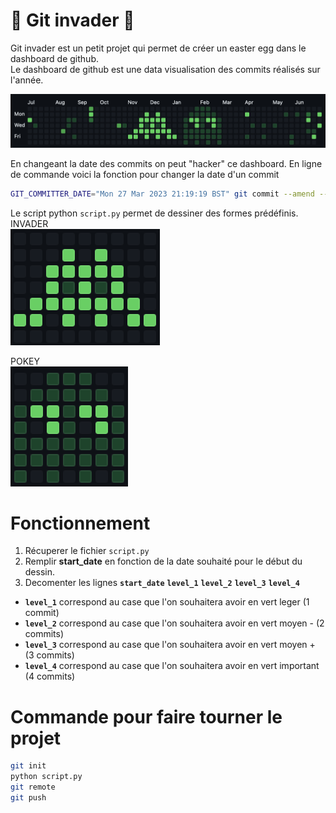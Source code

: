 # 👾 Git invader 👾
Git invader est un petit projet qui permet de créer un easter egg dans le dashboard de github.  
Le dashboard de github est une data visualisation des commits réalisés sur l'année.  

![dashboard github](https://github.com/nynif/git_invader/blob/main/img/dashboard_2.jpg?raw=true) 
  
En changeant la date des commits on peut "hacker" ce dashboard.
En ligne de commande voici la fonction pour changer la date d'un commit 

```bash
GIT_COMMITTER_DATE="Mon 27 Mar 2023 21:19:19 BST" git commit --amend --no-edit --date "Mon 27 Mar 2023 21:19:19 BST"
```

Le script python `script.py` permet de dessiner des formes prédéfinis.  
INVADER  
![dashboard github](https://github.com/nynif/git_invader/blob/main/img/invader.jpg?raw=true) 

POKEY  
![dashboard github](https://github.com/nynif/git_invader/blob/main/img/pokey.jpg?raw=true) 

# Fonctionnement 
1. Récuperer le fichier `script.py`
2. Remplir **start_date** en fonction de la date souhaité pour le début du dessin. 
3. Decomenter les lignes **`start_date`** **`level_1`** **`level_2`** **`level_3`** **`level_4`**

- **`level_1`** correspond au case que l'on souhaitera avoir en vert leger (1 commit)
- **`level_2`** correspond au case que l'on souhaitera avoir en vert moyen - (2 commits)
- **`level_3`** correspond au case que l'on souhaitera avoir en vert moyen + (3 commits)
- **`level_4`** correspond au case que l'on souhaitera avoir en vert important (4 commits)

# Commande pour faire tourner le projet

```bash
git init 
python script.py
git remote
git push 
```  